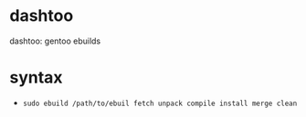 # dashtoo
dashtoo: gentoo ebuilds

# syntax

  - `sudo ebuild /path/to/ebuil fetch unpack compile install merge clean`
